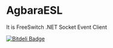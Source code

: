AgbaraESL
=========

It is FreeSwitch .NET Socket Event Client

[![Bitdeli Badge](https://d2weczhvl823v0.cloudfront.net/seun104/agbaraesl/trend.png)](https://bitdeli.com/free "Bitdeli Badge")

